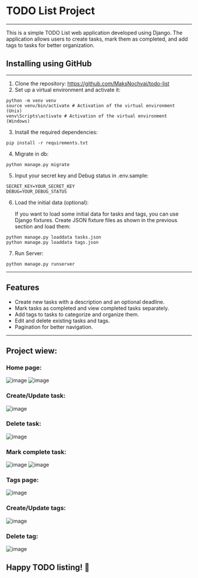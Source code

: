 # TODO List Project

-----------------------------------

This is a simple TODO List web application developed using Django. The application allows users to create tasks, mark them as completed, and add tags to tasks for better organization.

## Installing using GitHub

-----------------------------------

1. Clone the repository: https://github.com/MaksNochvai/todo-list
2. Set up a virtual environment and activate it:
```
python -m venv venv
source venv/bin/activate # Activation of the virtual environment (Unix)
venv\Scripts\activate # Activation of the virtual environment (Windows)
```
3. Install the required dependencies:
```
pip install -r requirements.txt
```
4. Migrate in db:
```
python manage.py migrate
```
5. Input your secret key and Debug status in .env.sample:
```
SECRET_KEY=YOUR_SECRET_KEY
DEBUG=YOUR_DEBUG_STATUS
```
6. Load the initial data (optional):
  
    If you want to load some initial data for tasks and tags, you can use Django fixtures. Create JSON fixture files as shown in the previous section and load them:
```
python manage.py loaddata tasks.json
python manage.py loaddata tags.json
```
7. Run Server:
```
python manage.py runserver
```

----------------------
## Features
- Create new tasks with a description and an optional deadline.
- Mark tasks as completed and view completed tasks separately.
- Add tags to tasks to categorize and organize them.
- Edit and delete existing tasks and tags.
- Pagination for better navigation.

---------
## Project wiew:

### Home page:

![image](https://github.com/MaksNochvai/todo-list/blob/main/assets/123680608/ef85f7ef-b507-4655-acad-40b279b1b970)
![image](https://github.com/MaksNochvai/todo-list/blob/main/assets/123680608/f0e1d5da-8887-4cdf-aebd-98ca6e4e5f4a)

### Create/Update task:

![image](https://github.com/MaksNochvai/todo-list/blob/master/assets/123680608/105f9648-6ab7-4a07-9007-e718be61c34c)

### Delete task:

![image](https://github.com/MaksNochvai/todo-list/blob/master/assets/123680608/ae4f1510-c644-4b26-9b34-50eccf1a5361)

### Mark complete task:

![image](https://github.com/MaksNochvai/todo-list/blob/master/assets/123680608/338467a8-61eb-4591-a479-02c76ecc3617)
![image](https://github.com/MaksNochvai/todo-list/blob/master/assets/123680608/8a464207-ebbd-4c05-b4c2-38d72d11b728)

### Tags page:

![image](https://github.com/MaksNochvai/todo-list/blob/master/assets/123680608/11ada8ff-d508-45e0-8713-145c1f750e3a)

### Create/Update tags:

![image](https://github.com/MaksNochvai/todo-list/blob/master/assets/123680608/c199988d-5dd5-49f8-b105-3c1f8cc5ba1b)

### Delete tag:

![image](https://github.com/MaksNochvai/todo-list/blob/master/assets/123680608/65b3c5e3-7ce4-4b24-8b53-b678b32573d2)

## Happy TODO listing! 📝
